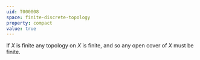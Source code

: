 ```yaml
---
uid: T000008
space: finite-discrete-topology
property: compact
value: true
---
```

If $X$ is finite any topology on $X$ is finite, and so any open cover of $X$ must be finite.

